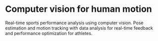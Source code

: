# Computer vision for human motion
Real-time sports performance analysis using computer vision. Pose estimation and motion tracking with data analysis for real-time feedback and performance optimization for athletes.
